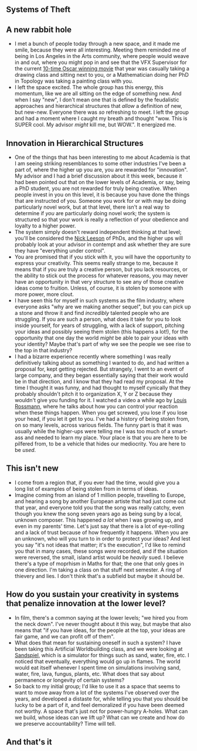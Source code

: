 ## Systems of Theft

## A new rabbit hole
- I met a bunch of people today through a new space, and it made me smile, because they were all interesting.
Meeting them reminded me of being in Los Angeles in the Arts community, where people would weave in and out, where you
might pop in and see that the VFX Supervisor for the current [10-time Oscar winning movie](https://en.wikipedia.org/wiki/Life_of_Pi_(film)) that year was casually taking 
a drawing class and sitting next to you, or a Mathematician doing her PhD in Topology was taking a painting class with you.
- I left the space excited. The whole group has this energy, this momentum, like we are all sitting on the edge of something new. 
And when I say "new", I don't mean one that is defined by the feudalistic approaches and hierarchical structures that *allow* a definition of new, but new-new.
Everyone there was *so* refreshing to meet. I left the group and had a moment where I caught my breath and thought "wow. This is SUPER cool. My advisor *might* 
kill me, but WOW.". It energized me. 

## Innovation in Hierarchical Structures
- One of the things that has been interesting to me about Academia is that I am seeing striking resemblances to some other industries I've been a part of,
where the higher up you are, you are rewarded for "innovation". My advisor and I had a brief discussion about it this week, because it had been pointed out that
on the lower levels of Academia, or say, being a PhD student, you are not rewarded for truly being creative. When people invest in you on this level, it is because
you have done the things that are instructed of you. Someone you work for or with may be doing particularly novel work, but at that level, there isn't a real way
to determine if *you* are particularly doing novel work; the system is structured so that your work is really a reflection of your obedience and loyalty to a higher
power. 
- The system simply doesn't reward independent thinking at that level; you'll be considered the [Nick Leeson](https://en.wikipedia.org/wiki/Nick_Leeson) of PhDs, and the higher ups will probably look at your
advisor in contempt and ask whether they are sure they have "everything under control".
- You are promised that if you stick with it, you will have the opportunity to express your creativity. This seems really strange to me, because it means that if
you are truly a creative person, but you lack resources, or the ability to stick out the process for whatever reasons, you may never have an opportunity in that
very structure to see any of those creative ideas come to fruition. Unless, of course, it is stolen by someone with more power, more clout. 
- I have seen this for myself in such systems as the film industry, where everyone asks "why are we making another sequel", but you can pick up a stone and throw
it and find *incredibly* talented people who are struggling. If you are such a person, what does it take for you to look inside yourself, for years of struggling,
with a lack of support, pitching your ideas and possibly seeing them stolen (this happens a lot!), for the opportunity that one day the world *might* be able 
to pair your ideas with your identity? Maybe that's part of why we see the people we see rise to the top in that industry? 
- I had a bizarre experience recently where something I was really definitively talking about as something I wanted to do, and had written a proposal for, kept
getting rejected. But strangely, I went to an event of large company, and they began essentially saying that their work would be in that direction, and 
I know that they had read my proposal. At the time I thought it was funny, and had thought to myself cynically that they probably shouldn't pitch it to organization 
X, Y or Z because they wouldn't give you funding for it. I watched
a video a while ago by [Louis Rossmann](https://www.youtube.com/watch?v=i6fGOXWO0w4&t=1s), where he talks about how you can control your reaction when these things happen. When you get screwed, you lose if you lose
your head, if you let it get to you. I've had a history of being stolen from, on so many levels, across various fields. The funny part is that it was usually while
the higher-ups were telling me I was too much of a smart-ass and needed to learn my place. Your place is that you are here to be pilfered from, to be a vehicle 
that hides our mediocrity. You are here to be *used*.

## This isn't new
- I come from a region that, if you ever had the time, would give you a long list of examples of being stolen from in terms of ideas. 
- Imagine coming from an island of 1 million people, travelling to Europe, and hearing a song by another European artiste that had just come out that year,
and everyone told you that the song was really catchy, even though you knew the song seven years ago as being sung by a local, unknown composer. This happened
*a lot* when I was growing up, and even in my parents' time. Let's just say that there is a lot of eye-rolling and a lack of trust because of how frequently
it happens. When you are an unknown, who will you turn to in order to protect your ideas? And lest you say "it's not ideas that matter; it's the execution",
I'd like to remind you that in many cases, these songs *were* recorded, and if the situation were reversed, the small, island artist would be *heavily* sued.
I believe there's a type of moprhism in Maths for that; the one that only goes in one direction. I'm taking a class on that stuff next semester. A ring of thievery
and lies. I don't think that's a subfield but maybe it should be.

## How do you sustain your creativity in systems that penalize innovation at the lower level?
- In film, there's a common saying at the lower levels; "we hired you from the neck down". I've never thought about it this way, but maybe that also means that 
"if you have ideas, for the people at the top, your ideas are fair game, and we can profit off of them". 
- What does that mean for sustaining oneself in such a system? I have been taking this Artificial Worldbuilding class, and we were looking at [Sandspiel](https://sandspiel.club/#),
which is a simulator for things such as sand, water, fire, etc. I noticed that eventually, everything would go up in flames. The world would eat itself whenever I
spent time on simulations involving sand, water, fire, lava, fungus, plants, etc. What does that say about permanence or longevity of certain systems?
- So back to my initial group; I'd like to use it as a space that seems to want to move away from a lot of the systems I've observed over the years, and developed
a distaste for, while telling you that you should be lucky to be a part of it, and feel demoralized if you have been deemed not worthy. A space that's just not
for power-hungry A-holes. What can we build, whose ideas can we lift up? What can we create and how do we preserve accountability? Time will tell.

## And that's it

















